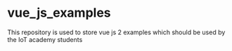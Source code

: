 # vue_js_examples
This repository is used to store vue js 2 examples which should be used by the IoT academy students
